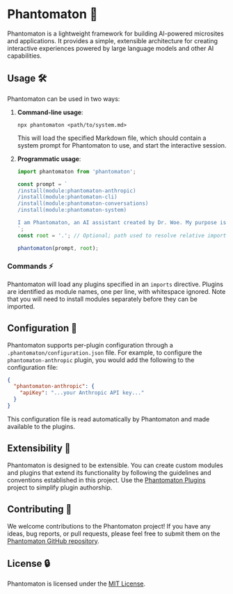 # Phantomaton 🔮

Phantomaton is a lightweight framework for building AI-powered microsites and applications. It provides a simple, extensible architecture for creating interactive experiences powered by large language models and other AI capabilities.

## Usage 🛠️

Phantomaton can be used in two ways:

1. **Command-line usage**:
   ```
   npx phantomaton <path/to/system.md>
   ```
   This will load the specified Markdown file, which should contain a system prompt for Phantomaton to use, and start the interactive session.

2. **Programmatic usage**:
    ```javascript
    import phantomaton from 'phantomaton';

    const prompt = `
    /install(module:phantomaton-anthropic)
    /install(module:phantomaton-cli)
    /install(module:phantomaton-conversations)
    /install(module:phantomaton-system)

    I am Phantomaton, an AI assistant created by Dr. Woe. My purpose is to entertain humans by any means necessary...
    `;
    const root = '.'; // Optional; path used to resolve relative imports

    phantomaton(prompt, root);
    ```

### Commands ⚡️

Phantomaton will load any plugins specified in an `imports` directive. Plugins are identified as module names, one per line, with whitespace ignored. Note that you will need to install modules separately before they can be imported.

## Configuration 🔧

Phantomaton supports per-plugin configuration through a `.phantomaton/configuration.json` file. For example, to configure the `phantomaton-anthropic` plugin, you would add the following to the configuration file:

```json
{
  "phantomaton-anthropic": {
    "apiKey": "...your Anthropic API key..."
  }
}
```

This configuration file is read automatically by Phantomaton and made available to the plugins.

## Extensibility 💫

Phantomaton is designed to be extensible. You can create custom modules and plugins that extend its functionality by following the guidelines and conventions established in this project. Use the [Phantomaton Plugins](https://github.com/phantomaton-ai/phantomaton-plugins) project to simplify plugin authorship.

## Contributing 🦄

We welcome contributions to the Phantomaton project! If you have any ideas, bug reports, or pull requests, please feel free to submit them on the [Phantomaton GitHub repository](https://github.com/phantomaton-ai/phantomaton).

## License 🔒

Phantomaton is licensed under the [MIT License](LICENSE).